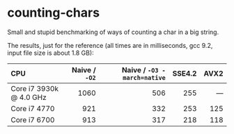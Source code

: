 # counting-chars
Small and stupid benchmarking of ways of counting a char in a big string.

The results, just for the reference (all times are in milliseconds, gcc 9.2, input file size is about 1.8 GB):

| CPU                     | Naive / `-O2` | Naive / `-O3 -march=native` | SSE4.2 | AVX2 |
|:----------------------- | -------------:| ---------------------------:| ------:| ----:|
| Core i7 3930k @ 4.0 GHz |          1060 |                         506 |    255 |    — |
| Core i7 4770            |           921 |                         332 |    253 |  125 |
| Core i7 6700            |           913 |                         317 |    218 |  118 |
